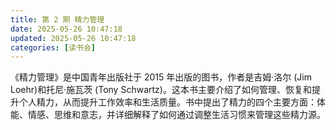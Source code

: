 ```yaml
---
title: 第 2 期 精力管理
date: 2025-05-26 10:47:18
updated: 2025-05-26 10:47:18
categories: [读书会]
---
```


《精力管理》是中国青年出版社于 2015 年出版的图书，作者是吉姆·洛尔 (Jim Loehr)和托尼·施瓦茨 (Tony Schwartz)。这本书主要介绍了如何管理、恢复和提升个人精力，从而提升工作效率和生活质量。书中提出了精力的四个主要方面：体能、情感、思维和意志，并详细解释了如何通过调整生活习惯来管理这些精力源‌。 
